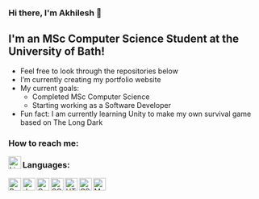 ### Hi there, I'm Akhilesh 👋

## I'm an MSc Computer Science Student at the University of Bath!

- Feel free to look through the repositories below
- I’m currently creating my portfolio website
- My current goals:
  - Completed MSc Computer Science
  - Starting working as a Software Developer
- Fun fact: I am currently learning Unity to make my own survival game based on The Long Dark

### How to reach me:

<a href="https://www.linkedin.com/in/akhileshpai/"><img align="left" alt="LinkedIn" height="25px" src="https://img.shields.io/badge/LinkedIn-0077B5?style=for-the-badge&logo=linkedin&logoColor=white" /></a>

### Languages:

<img align="left" alt="Python" height="25px" src="https://img.shields.io/badge/Python-14354C?style=for-the-badge&logo=python&logoColor=white" />
<img align="left" alt="Java" height="25px" src="https://img.shields.io/badge/Java-ED8B00?style=for-the-badge&logo=java&logoColor=white" />
<img align="left" alt="C" height="25px" src="https://img.shields.io/badge/C-00599C?style=for-the-badge&logo=c&logoColor=white" />
<img align="left" alt="SQLite" height="25px" src="https://img.shields.io/badge/SQLite-07405E?style=for-the-badge&logo=sqlite&logoColor=white" />
<img align="left" alt="HTML5" height="25px" src="https://img.shields.io/badge/HTML5-E34F26?style=for-the-badge&logo=html5&logoColor=white" />
<img align="left" alt="CSS" height="25px" src="https://img.shields.io/badge/CSS-239120?&style=for-the-badge&logo=css3&logoColor=white" />
<img align="left" alt="Markdown" height="25px" src="https://img.shields.io/badge/Markdown-000000?style=for-the-badge&logo=markdown&logoColor=white" />

<br />
